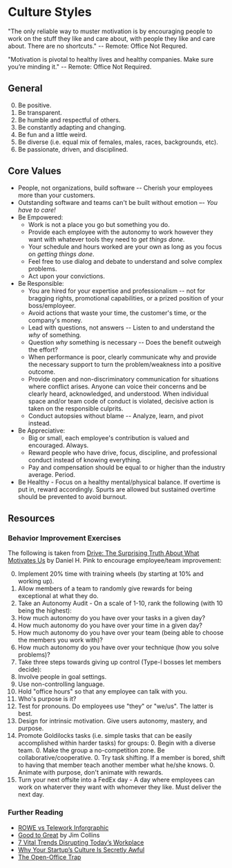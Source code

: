 # Culture Styles

"The only reliable way to muster motivation is by encouraging people to work on the stuff they like and care about,
with people they like and care about. There are no shortcuts." -- Remote: Office Not Requred.

"Motivation is pivotal to healthy lives and healthy companies. Make sure you’re minding it."
-- Remote: Office Not Required.

## General

0. Be positive.
0. Be transparent.
0. Be humble and respectful of others.
0. Be constantly adapting and changing.
0. Be fun and a little weird.
0. Be diverse (i.e. equal mix of females, males, races, backgrounds, etc).
0. Be passionate, driven, and disciplined.

## Core Values

- People, not organizations, build software -- Cherish your employees more than your customers.
- Outstanding software and teams can't be built without emotion –- *You have to care!*
- Be Empowered:
  - Work is not a place you go but something you do.
  - Provide each employee with the autonomy to work however they want with whatever tools they need to *get things
    done*.
  - Your schedule and hours worked are your own as long as you focus on *getting things done*.
  - Feel free to use dialog and debate to understand and solve complex problems.
  - Act upon your convictions.
- Be Responsible:
  - You are hired for your expertise and professionalism -- not for bragging rights, promotional capabilities,
    or a prized position of your boss/employeer.
  - Avoid actions that waste your time, the customer's time, or the company's money.
  - Lead with questions, not answers -- Listen to and understand the *why* of something.
  - Question *why* something is necessary -- Does the benefit outweigh the effort?
  - When performance is poor, clearly communicate why and provide the necessary support to turn the problem/weakness
    into a positive outcome.
  - Provide open and non-discriminatory communication for situations where conflict arises. Anyone can voice their
    concerns and be clearly heard, acknowledged, and understood. When individual space and/or team code of conduct
    is violated, decisive action is taken on the responsible culprits.
  - Conduct autopsies without blame -- Analyze, learn, and pivot instead.
- Be Appreciative:
  - Big or small, each employee's contribution is valued and encouraged. Always.
  - Reward people who have drive, focus, discipline, and professional conduct instead of knowing everything.
  - Pay and compensation should be equal to or higher than the industry average. Period.
- Be Healthy - Focus on a healthy mental/physical balance. If overtime is put in, reward accordingly. Spurts are
  allowed but sustained overtime should be prevented to avoid burnout.

## Resources

### Behavior Improvement Exercises

The following is taken from [Drive: The Surprising Truth About What Motivates Us](http://www.amazon.com/Drive-Surprising-Truth-About-Motivates/dp/1594484805/ref=sr_1_1?ie=UTF8&qid=1375569191&sr=8-1&keywords=Drive) by Daniel H. Pink
to encourage employee/team improvement:

0. Implement 20% time with training wheels (by starting at 10% and working up).
0. Allow members of a team to randomly give rewards for being exceptional at what they do.
0. Take an Autonomy Audit - On a scale of 1-10, rank the following (with 10 being the highest):
  0. How much autonomy do you have over your tasks in a given day?
  0. How much autonomy do you have over your time in a given day?
  0. How much autonomy do you have over your team (being able to choose the members you work with)?
  0. How much autonomy do you have over your technique (how you solve problems)?
0. Take three steps towards giving up control (Type-I bosses let members decide):
  0. Involve people in goal settings.
  0. Use non-controlling language.
  0. Hold "office hours" so that any employee can talk with you.
  0. Who's purpose is it?
  0. Test for pronouns. Do employees use "they" or "we/us". The latter is best.
  0. Design for intrinsic motivation. Give users autonomy, mastery, and purpose.
  0. Promote Goldilocks tasks (i.e. simple tasks that can be easily accomplished within harder tasks) for groups:
    0. Begin with a diverse team.
    0. Make the group a no-competition zone. Be collaborative/cooperative.
    0. Try task shifting. If a member is bored, shift to having that member teach another member what he/she knows.
    0. Animate with purpose, don't animate with rewards.
  0. Turn your next offsite into a FedEx day - A day where employees can work on whaterver they want with whomever
     they like. Must deliver the next day.

### Further Reading

- [ROWE vs Telework Inforgraphic](http://www.gorowe.com/main/rowe-vs-telework-infographic)
- [Good to Great](http://www.amazon.com/Good-Great-Companies-Leap-Others/dp/0066620996/ref=tmm_hrd_title_0?_encoding=UTF8&sr=8-1&qid=1375567924) by Jim Collins
- [7 Vital Trends Disrupting Today’s Workplace](https://www.tinypulse.com/employee-engagement-survey-2013)
- [Why Your Startup’s Culture Is Secretly Awful](http://www.fastcolabs.com/3016238/why-your-startups-culture-is-secretly-awful)
- [The Open-Office Trap](http://www.newyorker.com/online/blogs/currency/2014/01/the-open-office-trap.html)
